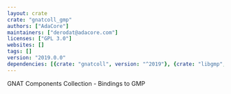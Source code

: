 ```yaml
---
layout: crate
crate: "gnatcoll_gmp"
authors: ["AdaCore"]
maintainers: ["derodat@adacore.com"]
licenses: ["GPL 3.0"]
websites: []
tags: []
version: "2019.0.0"
dependencies: [{crate: "gnatcoll", version: "^2019"}, {crate: "libgmp", version: "^6.1"}]
---
```

GNAT Components Collection - Bindings to GMP

